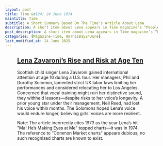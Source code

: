 ```yaml
---
layout: post
title: Time &#124; 24 June 1974
maintitle: Time
subtitle: A Short Summary Based On The Time's Article About Lena
description: A short item about Lena appears in Time magazine’s “People” section.
post_description: A short item about Lena appears in Time magazine’s “People” section.
categories: [Magazine-Time, OnThisDay24June]
last_modified_at: 24 June 2025
---
```


<figure class="fig3">
<div class="CardLayout">
<div class="CardItem">
<h2 id="infobox1" class="infobox"><a href="#infobox1">Lena Zavaroni’s Rise and Risk at Age Ten</a></h2>
<p>Scottish child singer Lena Zavaroni gained international attention at age 10 during a U.S. tour. Her managers, Phil and Dorothy Solomon, lamented strict UK labor laws limiting her performances and considered relocating her to Los Angeles. Concerned that vocal training might ruin her distinctive sound, they withheld lessons—despite risks to her voice’s longevity. A prior young star under their management, Neil Reed, had lost his voice within months. The Solomons hoped Lena’s voice would endure longer, believing girls’ voices are more resilient.</p>
<p>Note: The article incorrectly cites 1973 as the year Lena’s hit "Ma! He’s Making Eyes at Me" topped charts—it was in 1974. The reference to “Common Market charts” appears dubious; no such recognized charts are known to exist.</p>
</div></div>
</figure>

